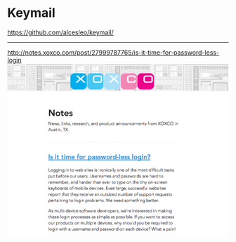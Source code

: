 # Keymail

<https://github.com/alcesleo/keymail/>

---

<http://notes.xoxco.com/post/27999787765/is-it-time-for-password-less-login>
![](resources/blogpost.png)
